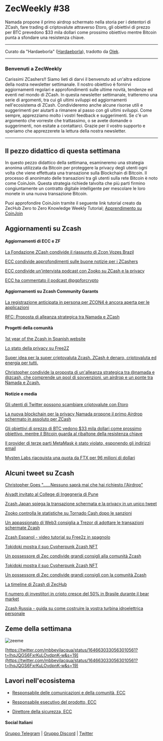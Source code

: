 # ZecWeekly #38

Namada propone il primo airdrop schermato nella storia per i detentori di ZCash, fare trading di criptovalute attraverso Etoro, gli obiettivi di prezzo per BTC prevedono $33 mila dollari come prossimo obiettivo mentre Bitcoin punta a sfondare una resistenza chiave.


---

Curato da "Hardaeborla" ([Hardaeborla](https://twitter.com/ayanlajaadebola)), tradotto da [Olek](https://twitter.com/an_Olek).

---

### Benvenuti a ZecWeekly
Carissimi ZCashers!!
Siamo lieti di darvi il benvenuto ad un'altra edizione della nostra newsletter settimanale. Il nostro obiettivo è fornirvi aggiornamenti regolari e approfondimenti sulle ultime novità, tendenze ed eventi nel mondo di ZCash.
In questa newsletter settimanale, tratteremo una serie di argomenti, tra cui gli ultimi sviluppi ed aggiornamenti nell'ecosistema di ZCash. Condivideremo anche alcune risorse utili e suggerimenti per aiutarti a rimanere al passo con gli ultimi sviluppi.
Come sempre, apprezziamo molto i vostri feedback e suggerimenti. Se c'è un argomento che vorreste che trattassimo, o se avete domande o suggerimenti, non esitate a contattarci.
Grazie per il vostro supporto e speriamo che apprezzerete la lettura della nostra newsletter.

---

## Il pezzo didattico di questa settimana

In questo pezzo didattico della settimana, esamineremo una strategia anonima utilizzata da Bitcoin per proteggere la privacy degli utenti ogni volta che viene effettuata una transazione sulla Blockchain di Bitcoin. Il processo di anonimato delle transazioni tra gli utenti sulla rete Bitcoin è noto come CoinJoin. Questa strategia richiede talvolta che più parti firmino congiuntamente un contratto digitale intelligente per mescolare le loro monete in una nuova transazione Bitcoin.

Puoi approfondire CoinJoin tramite il seguente link tutorial creato da ZecHub Zero to Zero Knowledge Weekly Tutorial;
[Apprendimento su CoinJoin](https://twitter.com/ZecHub/status/1646609568879763456?s=19) 


## Aggiornamenti su Zcash


#### Aggiornamenti di ECC e ZF
[La Fondazione ZCash condivide il riassunto di Zcon Vozes Brazil](https://twitter.com/ZcashFoundation/status/1645863908903735300?t=QvGFwxBAefI9AqXKOZNTOA&s=19) 

[ECC condivide approfondimenti sulle buone notizie per i ZCashers](https://twitter.com/ElectricCoinCo/status/1646261408613511168?s=19) 

[ECC condivide un'intervista podcast con Zooko su ZCash e la privacy](https://twitter.com/ElectricCoinCo/status/1646567681108181015?s=19) 


[ECC ha commentato il podcast @pgpforcrypto](https://twitter.com/ElectricCoinCo/status/1645792607975645200?s=19)


#### Aggiornamenti su Zcash Community Garants
[La registrazione anticipata in persona per ZCON4 è ancora aperta per le applicazioni](https://forum.zcashcommunity.com/t/zcon4-in-person-early-bird-registration-is-now-open/44315) 


[RFC: Proposta di alleanza strategica tra Namada e ZCash](https://forum.zcashcommunity.com/t/rfc-proposal-for-a-strategic-alliance-between-namada-and-zcash/44372) 

#### Progetti della comunità
[1st year of the Zcash in Spanish website](https://free2z.cash/gordonesroo/zpage/1st-year-of-the-zcash-in-spanish-website) 

[Lo stato della privacy su Free2Z](https://free2z.com/free2z/zpage/the-state-of-privacy-on-free2z) 

[Super idea per la super criptovaluta Zcash. ZCash è denaro, criptovaluta ed energia per tutti.](https://free2z.cash/TopCrypto/zpage/super-idea-for-zcash-super-cryptocurrency-zcash-is-money-crypto-and-energy-for-everyone) 

[Christopher condivide la proposta di un'alleanza strategica tra @namada e @zcash, che comprende un pool di sovvenzioni, un airdrop e un ponte tra Namada e Zcash.](https://twitter.com/cwgoes/status/1646225407509770243?t=bhVkQDsUkEXARcivNAs0eQ&s=19) 


#### Notizie e media

[Gli utenti di Twitter possono scambiare criptovalute con Etoro](https://news.bitcoin.com/twitter-users-to-trade-crypto-through-etoro) 

[La nuova blockchain per la privacy Namada propone il primo Airdrop schermato in assoluto per ZCash](https://www.coindesk.com/tech/2023/04/12/new-privacy-blockchain-namada-proposes-first-ever-shielded-airdrop-to-zcash/?utm_content=editorial&utm_campaign=coindesk_main&utm_term=organic&utm_source=twitter&utm_medium=social) 

[Gli obiettivi di prezzo di BTC vedono $33 mila dollari come prossimo obiettivo, mentre il Bitcoin guarda al ribaltone della resistenza chiave](https://cointelegraph-com.cdn.ampproject.org/v/s/cointelegraph.com/news/btc-price-targets-see-33k-next-as-bitcoin-eyes-key-resistance-flip/amp?amp_gsa=1&amp_js_v=a9&usqp=mq331AQIUAKwASCAAgM%3D#amp_tf=From%20%251%24s&aoh=16815049145617&csi=1&referrer=https%3A%2F%2Fwww.google.com&ampshare=https%3A%2F%2Fcointelegraph.com%2Fnews%2Fbtc-price-targets-see-33k-next-as-bitcoin-eyes-key-resistance-flip) 

[Il provider di terze parti MetaMask è stato violato, esponendo gli indirizzi email](https://cointelegraph.com/news/metamask-third-party-provider-was-hacked-exposing-email-addresses)

[Mysten Labs riacquista una quota da FTX per 96 milioni di dollari](https://www.theblock.co/post/226502/mysten-ftx?utm_source=rss&utm_medium=rss) 


## Alcuni tweet su Zcash
[Christopher Goes "......Nessuno saprà mai che hai richiesto l'Airdrop"](https://twitter.com/cwgoes/status/1646615074256060416?cxt=HHwWgICw7fLr-dktAAAA) 

[Aiyadt invitato al College di Ingegneria di Pune](https://twitter.com/aiyadt/status/1646123717741912064?t=-z7fAfIR8kS4kuzNj7Wy4g&s=19)

[Zcash Japan spiega la transazione schermata e la privacy in un unico tweet](https://twitter.com/ZcashJP/status/1645072958262763520?t=85_moRx6XtvHO_k4pnjIdg&s=19)

[Zooko controlla le statistiche su Tornado Cash dopo le sanzioni](https://twitter.com/zooko/status/1646570323800903680?t=yhcSxruk_2xXL-wbfjeFHw&s=19) 

[Un appassionato di Web3 consiglia a Trezor di adottare le transazioni schermate Zcash](https://twitter.com/_nickweb3/status/1646111867667120128?t=KIZH4qxdDBXXh_om5Bx7-Q&s=19) 

[Zcash Espanol - video tutorial su Free2z in spagnolo](https://twitter.com/Zcashesp/status/1647028948092477441?t=9z4HD46JYCQmR3hH2TXUfw&s=19)

[Tokidoki mostra il suo Cypherpunk Zcash NFT](https://twitter.com/luckytokidoki/status/1646839233636896769?t=LMgy0gNB1-6TNin7DmdK3Q&s=19) 

[Un possessore di Zec condivide grandi consigli alla comunità Zcash](https://twitter.com/magical_zodler/status/1646161086977126400?t=JU4sJBd65Lex81tUp0-dQA&s=19)

[Tokidoki mostra il suo Cypherpunk Zcash NFT](https://twitter.com/luckytokidoki/status/1646839233636896769?t=LMgy0gNB1-6TNin7DmdK3Q&s=19)

[Un possessore di Zec condivide grandi consigli con la comunità Zcash](https://twitter.com/magical_zodler/status/1646161086977126400?t=JU4sJBd65Lex81tUp0-dQA&s=19)

[La timeline di Zcash di ZecHub](https://twitter.com/ZecHub/status/1645779191596736514?t=H9hNUND6KxN1-DWGtAlclA&s=19)

[Il numero di investitori in cripto cresce del 50% in Brasile durante il bear market](https://twitter.com/michae2xl/status/1646660663001980928?t=9TjwBXkxpkWRcw3u5JaZMw&s=19)

[Zcash Russia - guida su come costruire la vostra turbina idroelettrica personale](https://twitter.com/ZcashRussia/status/1645104475047178244?t=zoWkbWiXCDjGGGJ06IdKJQ&s=19)

## Zeme della settimana

![zeeme](https://pbs.twimg.com/media/FtoBj0iXwAEmZ7_?format=jpg)

[https://twitter.com/mbbevilacqua/status/1646630330563010561?t=lhqJQGS6FxrKuLOvdpnK-w&s=19](https://twitter.com/mbbevilacqua/status/1646630330563010561?t=lhqJQGS6FxrKuLOvdpnK-w&s=19) 

## Lavori nell'ecosistema

- [Responsabile delle comunicazioni e della comunità, ECC](https://apply.workable.com/electric-coin-company/j/0EB27EE759/)

- [Responsabile esecutivo del prodotto, ECC](https://apply.workable.com/electric-coin-company/j/6ACEC09B90/)

- [Direttore della sicurezza, ECC](https://apply.workable.com/electric-coin-company/j/E68A4C20E2/)

#### Social Italiani

[Gruppo Telegram](https://t.me/zcashita) | [Gruppo Discord](https://discord.com/channels/978714252934258779/1091806217359347802) | [Twitter](https://twitter.com/InsideZcash)